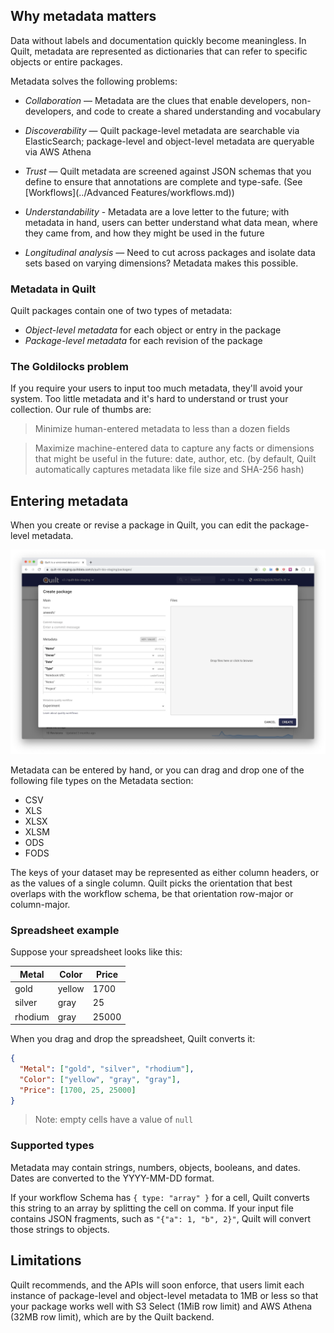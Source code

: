 ## Why metadata matters

Data without labels and documentation quickly become meaningless. In Quilt,
metadata are represented as dictionaries that can refer to specific objects
or entire packages.

Metadata solves the following problems:
* *Collaboration* — Metadata are the clues that enable developers, non-developers,
and code to create a shared understanding and vocabulary

* *Discoverability* — Quilt package-level metadata are searchable via ElasticSearch;
package-level and object-level metadata are queryable via AWS Athena

* *Trust* — Quilt metadata are screened against JSON schemas that you define to
ensure that annotations are complete and type-safe. (See
[Workflows](../Advanced Features/workflows.md))

* *Understandability* - Metadata are a love letter to the future; with metadata
in hand, users can better understand what data mean, where they came from,
and how they might be used in the future

* *Longitudinal analysis* — Need to cut across packages and isolate data sets
based on varying dimensions? Metadata makes this possible.

### Metadata in Quilt

Quilt packages contain one of two types of metadata:
* *Object-level metadata* for each object or entry in the package
* *Package-level metadata* for each revision of the package

### The Goldilocks problem

If you require your users to input too much metadata, they'll avoid your system.
Too little metadata and it's hard to understand or trust your collection. Our
rule of thumbs are:

> Minimize human-entered metadata to less than a dozen fields

> Maximize machine-entered data to capture any facts or dimensions that might be useful in
> the future: date, author, etc. (by default, Quilt automatically captures metadata
> like file size and SHA-256 hash)

## Entering metadata

When you create or revise a package in Quilt, you can edit the package-level
metadata.

![](../imgs/catalog-metadata.png)

Metadata can be entered by hand, or you can drag and drop one of the following
file types on the Metadata section:
* CSV
* XLS
* XLSX
* XLSM
* ODS
* FODS

The keys of your dataset may be represented as either column headers, or as the
values of a single column. Quilt picks the orientation that best overlaps with
the workflow schema, be that orientation row-major or column-major.

### Spreadsheet example

Suppose your spreadsheet looks like this:

| Metal     | Color     | Price     |
|----------|----------|----------|
| gold | yellow | 1700 |
| silver | gray | 25 |
| rhodium | gray | 25000 |

When you drag and drop the spreadsheet, Quilt converts it:

```json
{
  "Metal": ["gold", "silver", "rhodium"],
  "Color": ["yellow", "gray", "gray"],
  "Price": [1700, 25, 25000]
}
```

> Note: empty cells have a value of `null`

### Supported types

Metadata may contain strings, numbers, objects, booleans, and dates.
Dates are converted to the YYYY-MM-DD format.

If your workflow Schema has `{ type: "array" }` for a cell,
Quilt converts this string to an array by splitting the cell on comma.
If your input file contains JSON fragments, such as `"{"a": 1, "b", 2}"`,
Quilt will convert those strings to objects.

## Limitations

Quilt recommends, and the APIs will soon enforce, that users limit each instance of
package-level and object-level metadata to 1MB or less so that your package
works well with S3 Select (1MiB row limit) and AWS Athena (32MB row limit), which
are by the Quilt backend.
